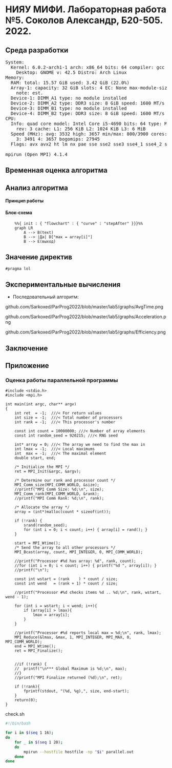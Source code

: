 # НИЯУ МИФИ. Лабораторная работа №5. Соколов Александр, Б20-505. 2022.
## Среда разработки
<pre>System:
  Kernel: 6.0.2-arch1-1 arch: x86_64 bits: 64 compiler: gcc v: 12.2.0
    Desktop: GNOME v: 42.5 Distro: Arch Linux
Memory:
  RAM: total: 15.57 GiB used: 3.42 GiB (22.0%)
  Array-1: capacity: 32 GiB slots: 4 EC: None max-module-size: 8 GiB
    note: est.
  Device-1: DIMM_A1 type: no module installed
  Device-2: DIMM_A2 type: DDR3 size: 8 GiB speed: 1600 MT/s
  Device-3: DIMM_B1 type: no module installed
  Device-4: DIMM_B2 type: DDR3 size: 8 GiB speed: 1600 MT/s
CPU:
  Info: quad core model: Intel Core i5-4690 bits: 64 type: MCP arch: Haswell
    rev: 3 cache: L1: 256 KiB L2: 1024 KiB L3: 6 MiB
  Speed (MHz): avg: 3532 high: 3657 min/max: 800/3900 cores: 1: 3492 2: 3491
    3: 3491 4: 3657 bogomips: 27945
  Flags: avx avx2 ht lm nx pae sse sse2 sse3 sse4_1 sse4_2 ssse3 vmx

mpirun (Open MPI) 4.1.4
</pre>

## Временная оценка алгоритма

## Анализ алгоритма
#### Принцип работы

#### Блок-схема

```mermaid
	%%{ init : { "flowchart" : { "curve" : "stepAfter" }}}%%
	graph LR
		A --> B(text)
		B --> |Да| D["max = array[i]"]
		B --> E(выход)
```

## Значение директив
<code>#pragma lol</code>
## Экспериментальные вычисления
<ul>
	<li>Последовательный алгоритм:</li>
</ul>

github.com/Sarkoxed/ParProg2022/blob/master/lab5/graphs/AvgTime.png


github.com/Sarkoxed/ParProg2022/blob/master/lab5/graphs/Acceleration.png


github.com/Sarkoxed/ParProg2022/blob/master/lab5/graphs/Efficiency.png

## Заключение
## Приложение
### Оценка работы параллельной программы

```c#include <stdlib.h>
#include <stdio.h>
#include <mpi.h>

int main(int argc, char** argv)
{
	int ret  = -1;	///< For return values
	int size = -1;	///< Total number of processors
	int rank = -1;	///< This processor's number

	const int count = 10000000; ///< Number of array elements
	const int random_seed = 920215; ///< RNG seed

	int* array = 0; ///< The array we need to find the max in
	int lmax = -1;	///< Local maximums
	int  max = -1;  ///< The maximal element
    double start, end;

	/* Initialize the MPI */
	ret = MPI_Init(&argc, &argv);

	/* Determine our rank and processor count */
	MPI_Comm_size(MPI_COMM_WORLD, &size);
	//printf("MPI Comm Size: %d;\n", size);
	MPI_Comm_rank(MPI_COMM_WORLD, &rank);
	//printf("MPI Comm Rank: %d;\n", rank);

	/* Allocate the array */
	array = (int*)malloc(count * sizeof(int));

	if (!rank) {
		srand(random_seed);
		for (int i = 0; i < count; i++) { array[i] = rand(); }
	}
    
    start = MPI_Wtime();
	/* Send the array to all other processors */
	MPI_Bcast(array, count, MPI_INTEGER, 0, MPI_COMM_WORLD);

	//printf("Processor #%d has array: %d", rank, count);
	//for (int i = 0; i < count; i++) { printf("%d ", array[i]); }
	//printf("\n");

	const int wstart = (rank    ) * count / size;
	const int wend   = (rank + 1) * count / size;

	//printf("Processor #%d checks items %d .. %d;\n", rank, wstart, wend - 1);

	for (int i = wstart; i < wend; i++){
		if (array[i] > lmax){ 
            lmax = array[i]; 
        }
	}

	//printf("Processor #%d reports local max = %d;\n", rank, lmax);
	MPI_Reduce(&lmax, &max, 1, MPI_INTEGER, MPI_MAX, 0, MPI_COMM_WORLD);
    end = MPI_Wtime();
	ret = MPI_Finalize();


	//if (!rank) { 
	//	printf("\n*** Global Maximum is %d;\n", max);
	//}
	//printf("MPI Finalize returned (%d);\n", ret);
    
    if (!rank){
        fprintf(stdout, "(%d, %g),", size, end-start);
    }
	return(0);
}

```

check.sh
```sh
#!/bin/bash

for i in $(seq 1 16);
do
    for _ in $(seq 1 20);
    do
        mpirun --hostfile hostfile -np "$i" parallel.out
    done
done
```